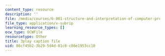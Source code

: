 ```yaml
---
content_type: resource
description: ''
file: /media/courses/6-001-structure-and-interpretation-of-computer-programs-spring-2005/86cf45b23b295d4d81c0c86e1953cc10_V_7mmwpgJHU.vtt
file_type: application/x-subrip
learning_resource_types: []
ocw_type: OCWFile
resourcetype: Other
title: 3play caption file
uid: 86cf45b2-3b29-5d4d-81c0-c86e1953cc10
---
```

